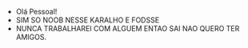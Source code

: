 - Olá Pessoal!
- SIM SO NOOB NESSE KARALHO E FODSSE
- NUNCA TRABALHAREI COM ALGUEM ENTAO SAI NAO QUERO TER AMIGOS.

<!---
Kramatsu/Kramatsu is a ✨ special ✨ repository because its `README.md` (this file) appears on your GitHub profile.
You can click the Preview link to take a look at your changes.
--->
